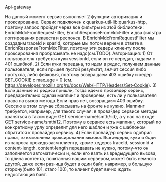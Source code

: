 Api-gateway

На данный момент сервис выполняет 2 функции: авторизация и проксирование.
Сервис подключен к quarkus-util-lib:quarkus-http, поэтому запрос пройдет через все фильтры из этой библиотеки: 
EnrichMdcFromRequestFilter, EnrichResponseFromMdcFilter и два фильтра логгирования реквеста и респонса.
В EnrichMdcFromRequestFilter мы создадим traceId и spanId, которые мы потом вернем в ответе
в EnrichResponseFromMdcFilter, поэтому эти хедеры клиенту после проксирования пробрасывать не надо(см.TODO).
Авторизация:
    1)  От пользователя требуется куки sessionId, если он не передан, падаем с 401 ошибкой.
    2)  Если куки передана, то идем в редис, получаем данные пользователя, если пришел пустой
        результат, значит сессия либо протухла, либо фейковая, поэтому возвращаем 403 ошибку и
        хедер SET_COOKIE с max_age = 0 (см. https://developer.mozilla.org/ru/docs/Web/HTTP/Headers/Set-Cookie). 
    3)  Если данные из редиса пришли, тогда идем в провайдер сервис, предварительно сделав маппинг и
        проверяем, есть ли у пользователя права на вызов метода. Если прав нет, возвращаем 403 ошибку.
        Сессию в этом случае сбрасывать на фронте не нужно.
        Маппинг требуется, например, для такого случая: в провайдер сервисе методы храняться в таком виде:
        GET service-name/smth/{id}, а у нас на входе GET service-name/smth/12. Поэтому в сервисе есть маппинг,
        который по конкретному урлу определит для него шаблон и уже с шаблоном обратится к провайдер сервису.
    4)  Если провайдер сервис одобрил права, то выполняем проксирование вызова. 
        Все хедеры, куки и боди из запроса прокидываем клиенту, кроме хедеров traceId, sessionId и content-length.
        content-length передавать не нужно, потому-что он заполняется автоматически и, если его взять из предыдущего
        вызова, то длина контента, почитанная нашим сервером, может быть немного другой, даже если разница будет 
        в один байт, например, в большую сторону(было 101, стало 100), то клиент будет вечно ждать недостающий байт.
        